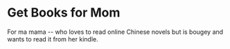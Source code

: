 # Get Books for Mom
For ma mama --
who loves to read online Chinese novels but is bougey and wants to read it from her kindle.